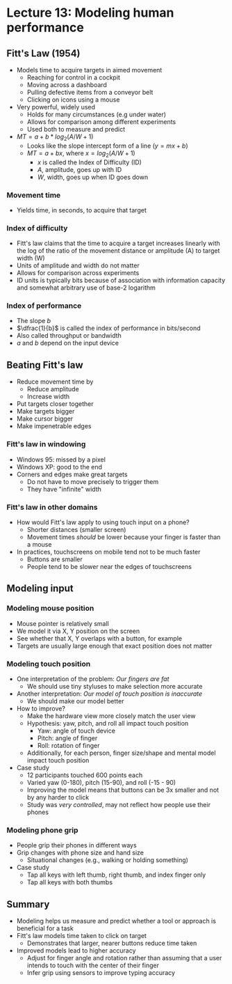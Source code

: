 # Lecture 13: Modeling human performance

## Fitt's Law (1954)

- Models time to acquire targets in aimed movement
    - Reaching for control in a cockpit
    - Moving across a dashboard
    - Pulling defective items from a conveyor belt
    - Clicking on icons using a mouse
- Very powerful, widely used
    - Holds for many circumstances (e.g under water)
    - Allows  for comparison among different experiments
    - Used both to measure and predict
- $MT = a + b*log_{2}(A/W + 1)$
    - Looks like the slope intercept form of a line ($y=mx + b$)
    - $MT = a + bx$, where $x = log_{2}(A/W + 1)$
        - $x$ is called the Index of Difficulty (ID)
        - $A$, amplitude, goes up with ID
        - $W$, width, goes up when ID goes down

### Movement time

- Yields time, in seconds, to acquire that target

### Index of difficulty

- Fitt's law claims that the time to acquire a target increases linearly with the log of the ratio of the movement distance or amplitude (A) to target width (W)
- Units of amplitude and width do not matter
- Allows for comparison across experiments
- ID units is typically bits because of association with information capacity and somewhat arbitrary use of base-2 logarithm

### Index of performance

- The slope $b$
- $\dfrac{1}{b}$ is called the index of performance in bits/second
- Also called throughput or bandwidth
- $a$ and $b$ depend on the input device

## Beating Fitt's law

- Reduce movement time by
    - Reduce amplitude
    - Increase width
- Put targets closer together
- Make targets bigger
- Make cursor bigger
- Make impenetrable edges

### Fitt's law in windowing

- Windows 95: missed by a pixel
- Windows XP: good to the end
- Corners and edges make great targets
    - Do not have to move precisely to trigger them
    - They have "infinite" width

### Fitt's law in other domains

- How would Fitt's law apply to using touch input on a phone?
    - Shorter distances (smaller screen)
    - Movement times *should* be lower because your finger is faster than a mouse
- In practices, touchscreens on mobile tend not to be much faster
    - Buttons are smaller
    - People tend to be slower near the edges of touchscreens

## Modeling input

### Modeling mouse position

- Mouse pointer is relatively small
- We model it via X, Y position on the screen
- See whether that X, Y overlaps with a button, for example
- Targets are usually large enough that exact position does not matter

### Modeling touch position

- One interpretation of the problem: *Our fingers are fat*
    - We should use tiny styluses to make selection more accurate
- Another interpretation: *Our model of touch position is inaccurate*
    - We should make our model better
- How to improve?
    - Make the hardware view more closely match the user view
    - Hypothesis: yaw, pitch, and roll all impact touch position
        - Yaw: angle of touch device
        - Pitch: angle of finger
        - Roll: rotation of finger
    - Additionally, for each person, finger size/shape and mental model impact touch position
- Case study
    - 12 participants touched 600 points each
    - Varied yaw (0-180), pitch (15-90), and roll (-15 - 90)
    - Improving the model means that buttons can be 3x smaller and not by any harder to click
    - Study was *very controlled*, may not reflect how people use their phones

### Modeling phone grip

- People grip their phones in different ways
- Grip changes with phone size and hand size
    - Situational changes (e.g., walking or holding something)
- Case study
    - Tap all keys with left thumb, right thumb, and index finger only
    - Tap all keys with both thumbs

## Summary

- Modeling helps us measure and predict whether a tool or approach is beneficial for a task
- Fitt's law models time taken to click on target
    - Demonstrates that larger, nearer buttons reduce time taken
- Improved models lead to higher accuracy
    - Adjust for finger angle and rotation rather than assuming that a user intends to touch with the center of their finger
    - Infer grip using sensors to improve typing accuracy